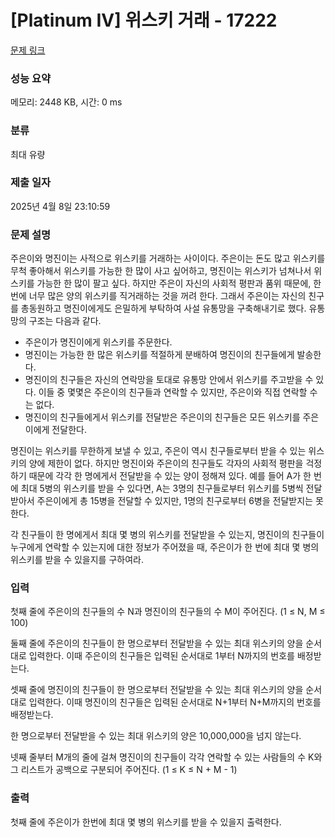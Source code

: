 # [Platinum IV] 위스키 거래 - 17222 

[문제 링크](https://www.acmicpc.net/problem/17222) 

### 성능 요약

메모리: 2448 KB, 시간: 0 ms

### 분류

최대 유량

### 제출 일자

2025년 4월 8일 23:10:59

### 문제 설명

<p>주은이와 명진이는 사적으로 위스키를 거래하는 사이이다. 주은이는 돈도 많고 위스키를 무척 좋아해서 위스키를 가능한 한 많이 사고 싶어하고, 명진이는 위스키가 넘쳐나서 위스키를 가능한 한 많이 팔고 싶다. 하지만 주은이 자신의 사회적 평판과 품위 때문에, 한 번에 너무 많은 양의 위스키를 직거래하는 것을 꺼려 한다. 그래서 주은이는 자신의 친구를 총동원하고 명진이에게도 은밀하게 부탁하여 사설 유통망을 구축해내기로 했다. 유통망의 구조는 다음과 같다.</p>

<ul>
	<li>주은이가 명진이에게 위스키를 주문한다.</li>
	<li>명진이는 가능한 한 많은 위스키를 적절하게 분배하여 명진이의 친구들에게 발송한다.</li>
	<li>명진이의 친구들은 자신의 연락망을 토대로 유통망 안에서 위스키를 주고받을 수 있다. 이들 중 몇몇은 주은이의 친구들과 연락할 수 있지만, 주은이와 직접 연락할 수는 없다.</li>
	<li>명진이의 친구들에게서 위스키를 전달받은 주은이의 친구들은 모든 위스키를 주은이에게 전달한다.</li>
</ul>

<p>명진이는 위스키를 무한하게 보낼 수 있고, 주은이 역시 친구들로부터 받을 수 있는 위스키의 양에 제한이 없다. 하지만 명진이와 주은이의 친구들도 각자의 사회적 평판을 걱정하기 때문에 각각 한 명에게서 전달받을 수 있는 양이 정해져 있다. 예를 들어 A가 한 번에 최대 5병의 위스키를 받을 수 있다면, A는 3명의 친구들로부터 위스키를 5병씩 전달받아서 주은이에게 총 15병을 전달할 수 있지만, 1명의 친구로부터 6병을 전달받지는 못한다.</p>

<p>각 친구들이 한 명에게서 최대 몇 병의 위스키를 전달받을 수 있는지, 명진이의 친구들이 누구에게 연락할 수 있는지에 대한 정보가 주어졌을 때, 주은이가 한 번에 최대 몇 병의 위스키를 받을 수 있을지를 구하여라.</p>

### 입력 

 <p>첫째 줄에 주은이의 친구들의 수 N과 명진이의 친구들의 수 M이 주어진다. (1 ≤ N, M ≤ 100)</p>

<p>둘째 줄에 주은이의 친구들이 한 명으로부터 전달받을 수 있는 최대 위스키의 양을 순서대로 입력한다. 이때 주은이의 친구들은 입력된 순서대로 1부터 N까지의 번호를 배정받는다.</p>

<p>셋째 줄에 명진이의 친구들이 한 명으로부터 전달받을 수 있는 최대 위스키의 양을 순서대로 입력한다. 이때 명진이의 친구들은 입력된 순서대로 N+1부터 N+M까지의 번호를 배정받는다.</p>

<p>한 명으로부터 전달받을 수 있는 최대 위스키의 양은 10,000,000을 넘지 않는다.</p>

<p>넷째 줄부터 M개의 줄에 걸쳐 명진이의 친구들이 각각 연락할 수 있는 사람들의 수 K와 그 리스트가 공백으로 구분되어 주어진다. (1 ≤ K ≤ N + M - 1)</p>

### 출력 

 <p>첫째 줄에 주은이가 한번에 최대 몇 병의 위스키를 받을 수 있을지 출력한다.</p>


